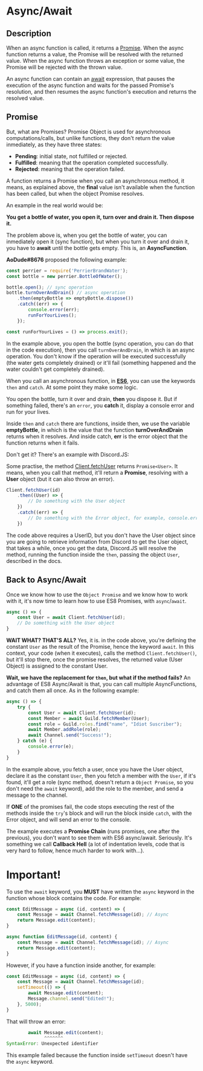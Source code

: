 # Async/Await

## Description

When an async function is called, it returns a
[Promise](https://developer.mozilla.org/en-US/docs/Web/JavaScript/Reference/Global_Objects/Promise).
When the async function returns a value, the Promise will be resolved with
the returned value. When the async function throws an exception or some value,
the Promise will be rejected with the thrown value.

An async function can contain an
[await](https://developer.mozilla.org/en-US/docs/Web/JavaScript/Reference/Operators/await)
expression, that pauses the execution of the async function and waits for
the passed Promise's resolution, and then resumes the async function's
execution and returns the resolved value.

## Promise

But, what are Promises? Promise Object is used for asynchronous computations/calls,
but unlike functions, they don't return the value inmediately, as they have three
states:

- **Pending**: initial state, not fulfilled or rejected.
- **Fulfilled**: meaning that the operation completed successfully.
- **Rejected**: meaning that the operation failed.

A function returns a Promise when you call an asynchronous method, it means,
as explained above, the **final** value isn't available when the function
has been called, but when the object Promise resolves.

An example in the real world would be:

**You get a bottle of water, you open it, turn over and drain it. Then dispose it.**

The problem above is, when you get the bottle of water, you can inmediately
open it (sync function), but when you turn it over and drain it, you have to **await**
until the bottle gets empty. This is, an **AsyncFunction**.

**AoDude#8676** proposed the following example:

```js
const perrier = require('PerrierBrandWater');
const bottle = new perrier.BottleOfWater();

bottle.open(); // sync operation
bottle.turnOverAndDrain() // async operation
    .then(emptyBottle => emptyBottle.dispose())
    .catch((err) => {
        console.error(err);
        runForYourLives();
    });

const runForYourLives = () => process.exit();
```

In the example above, you open the bottle (sync operation, you can do that in the code
execution), then you call `turnOverAndDrain`, in which is an async operation. You don't
know if the operation will be executed successfully (the water gets completely drained)
or it'll fail (something happened and the water couldn't get completely drained).

When you call an asynchronous function, in **[ES6](https://www.ecma-international.org/ecma-262/6.0/)**,
you can use the keywords `then` and `catch`. At some point they make some logic.

You open the bottle, turn it over and drain, **then** you dispose it. But if something failed,
there's an `error`, you **catch** it, display a console error and run for your lives.

Inside `then` and `catch` there are functions, inside then, we use the variable
**emptyBottle**, in which is the value that the function **turnOverAndDrain** returns when it
resolves. And inside catch, **err** is the error object that the function returns
when it fails.

Don't get it? There's an example with Discord.JS:

Some practise, the method [Client.fetchUser](https://discord.js.org/#/docs/main/master/class/Client?scrollTo=fetchUser)
returns `Promise<User>`. It means, when you call that method, it'll return a **Promise**,
resolving with a **User** object (but it can also throw an error).

```js
Client.fetchUser(id)
    .then((User) => {
        // Do something with the User object
    })
    .catch((err) => {
        // Do something with the Error object, for example, console.error(err);
    })
```

The code above requires a UserID, but you don't have the User object since you are going to
retrieve information from Discord to get the User object, that takes a while, once you get
the data, Discord.JS will resolve the method, running the function inside the `then`, passing
the object `User`, described in the docs.

## Back to Async/Await

Once we know how to use the `Object Promise` and we know how to work with it, it's now time
to learn how to use ES8 Promises, with `async`/`await`.

```js
async () => {
    const User = await Client.fetchUser(id);
    // Do something with the User object
}
```

**WAIT WHAT? THAT'S ALL?** Yes, it is. in the code above, you're defining the constant `User`
as the result of the Promise, hence the keyword `await`. In this context, your code (when it executes),
calls the method `Client.fetchUser()`, but it'll stop there, once the promise resolves, the returned
value (User Object) is assigned to the constant User.

**Wait, we have the replacement for `then`, but what if the method fails?** An advantage of ES8
Async/Await is that, you can call multiple AsyncFunctions, and catch them all once. As in the following
example:

```js
async () => {
    try {
        const User = await Client.fetchUser(id);
        const Member = await Guild.fetchMember(User);
        const role = Guild.roles.find("name", "Idiot Suscriber");
        await Member.addRole(role);
        await Channel.send("Success!");
    } catch (e) {
        console.error(e);
    }
}
```

In the example above, you fetch a user, once you have the User object, declare it as the constant `User`,
then you fetch a member with the `User`, if it's found, it'll get a role (sync method, doesn't return
a `Object Promise`, so you don't need the `await` keyword), add the role to the member, and send a message
to the channel.

If **ONE** of the promises fail, the code stops executing the rest of the methods inside the `try`'s block and will
run the block inside `catch`, with the Error object, and will send an error to the console.

The example executes a **Promise Chain** (runs promises, one after the previous), you don't want to see them with ES6 async/await. Seriously. It's
something we call **Callback Hell** (a lot of indentation levels, code that is very hard to follow, hence much harder to work with...).

# Important!

To use the `await` keyword, you **MUST** have written the `async` keyword in the function whose block contains the code.
For example:

```js
const EditMessage = async (id, content) => {
    const Message = await Channel.fetchMessage(id); // Async
    return Message.edit(content);
}
```

```js
async function EditMessage(id, content) {
    const Message = await Channel.fetchMessage(id); // Async
    return Message.edit(content);
}
```

However, if you have a function inside another, for example:

```js
const EditMessage = async (id, content) => {
    const Message = await Channel.fetchMessage(id);
    setTimeout(() => {
        await Message.edit(content);
        Message.channel.send("Edited!");
    }, 5000);
}
```

That will throw an error:

```js
        await Message.edit(content);
              ^^^^^^^
SyntaxError: Unexpected identifier
```

This example failed because the function inside `setTimeout` doesn't have the `async` keyword.
